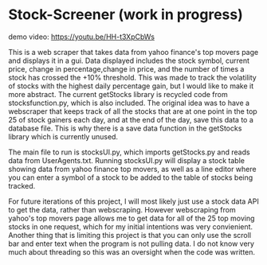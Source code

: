 # Stock-Screener (work in progress) 

demo video: https://youtu.be/HH-t3XpCbWs

This is a web scraper that takes data from yahoo finance's top movers page and displays it in a gui.
Data displayed includes the stock symbol, current price, change in percentage,change in price, and the number of times a stock has crossed the +10% threshold.
This was made to track the volatility of stocks with the highest daily percentage gain, but I would like to make it more abstract.
The current getStocks library is recycled code from stocksfunction.py, which is also included. The original idea was to have a webscraper that keeps track of all the stocks that are at one point in the top 25 of stock gainers each day, and at the end of the day, save this data to a database file. This is why there is a save data function in the getStocks library which is currently unused. 

The main file to run is stocksUI.py, which imports getStocks.py and reads data from UserAgents.txt. 
Running stocksUI.py will display a stock table showing data from yahoo finance top movers, as well as a line editor where you can enter a symbol of a stock
to be added to the table of stocks being tracked.

For future iterations of this project, I will most likely just use a stock data API to get the data, rather than webscraping.
However webscraping from yahoo's top movers page allows me to get data for all of the 25 top moving stocks in one request, which 
for my initial intentions was very convienient. Another thing that is limiting this project is that you can only use the scroll bar and enter text
when the program is not pulling data. I do not know very much about threading so this was an oversight when the code was written.
